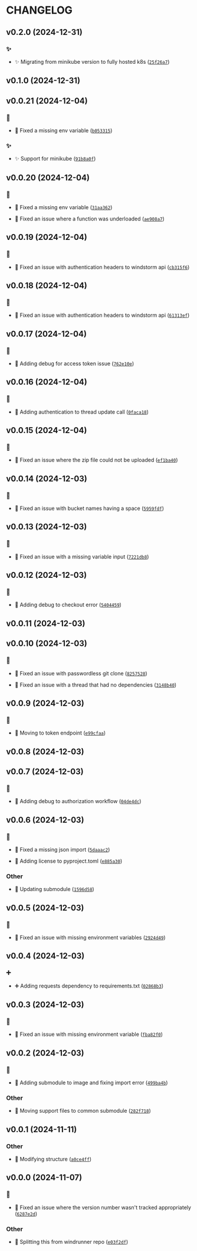 # CHANGELOG

## v0.2.0 (2024-12-31)

### :sparkles:

* :sparkles: Migrating from minikube version to fully hosted k8s ([`25f26a7`](https://github.com/Westfall-io/windbound/commit/25f26a755daa8dcdc77516bdc8db69b501037281))

## v0.1.0 (2024-12-31)

## v0.0.21 (2024-12-04)

### :bug:

* :bug: Fixed a missing env variable ([`b053315`](https://github.com/Westfall-io/windbound/commit/b05331548c073e863e787d29e0f37dd98d00e456))

### :sparkles:

* :sparkles: Support for minikube ([`91b8a0f`](https://github.com/Westfall-io/windbound/commit/91b8a0f60b3b7d94b60eb2ab0eca4cbec95eebdb))

## v0.0.20 (2024-12-04)

### :bug:

* :bug: Fixed a missing env variable ([`31aa362`](https://github.com/Westfall-io/windbound/commit/31aa3628fc24551d2128b252fab2be9dd94a8a0f))

* :bug: Fixed an issue where a function was underloaded ([`ae908a7`](https://github.com/Westfall-io/windbound/commit/ae908a7b3f331752d46e97c99bae35d5b43a46f0))

## v0.0.19 (2024-12-04)

### :bug:

* :bug: Fixed an issue with authentication headers to windstorm api ([`cb315f6`](https://github.com/Westfall-io/windbound/commit/cb315f649ba3ab6864e1681eea33c661e362e2db))

## v0.0.18 (2024-12-04)

### :bug:

* :bug: Fixed an issue with authentication headers to windstorm api ([`61313ef`](https://github.com/Westfall-io/windbound/commit/61313ef25ef3379f13b79c9239f0f55e3d963985))

## v0.0.17 (2024-12-04)

### :bug:

* :bug: Adding debug for access token issue ([`762e10e`](https://github.com/Westfall-io/windbound/commit/762e10e0c18fc9708a81058c2bcf9c022cb609f6))

## v0.0.16 (2024-12-04)

### :bug:

* :bug: Adding authentication to thread update call ([`0faca18`](https://github.com/Westfall-io/windbound/commit/0faca18f0754a8f0de25104a3f32e034cea9fdc1))

## v0.0.15 (2024-12-04)

### :bug:

* :bug: Fixed an issue where the zip file could not be uploaded ([`ef1ba40`](https://github.com/Westfall-io/windbound/commit/ef1ba4084c5ddd744d30271abdbd413db4a16ac3))

## v0.0.14 (2024-12-03)

### :bug:

* :bug: Fixed an issue with bucket names having a space ([`5959fdf`](https://github.com/Westfall-io/windbound/commit/5959fdf1c253d1040ebd30a690647e076f330883))

## v0.0.13 (2024-12-03)

### :bug:

* :bug: Fixed an issue with a missing variable input ([`7221db8`](https://github.com/Westfall-io/windbound/commit/7221db8ddb8c3640dc63f612dce37f4c4d70979d))

## v0.0.12 (2024-12-03)

### :bug:

* :bug: Adding debug to checkout error ([`5404459`](https://github.com/Westfall-io/windbound/commit/54044598666c2d2bdc57a64f345915792855487b))

## v0.0.11 (2024-12-03)

## v0.0.10 (2024-12-03)

### :bug:

* :bug: Fixed an issue with passwordless git clone ([`8257528`](https://github.com/Westfall-io/windbound/commit/8257528753951f4d53261fee292adb6666491a85))

* :bug: Fixed an issue with a thread that had no dependencies ([`3148b40`](https://github.com/Westfall-io/windbound/commit/3148b402428ecbad47e81289dccd68f6ff4f7990))

## v0.0.9 (2024-12-03)

### :bug:

* :bug: Moving to token endpoint ([`e99cfaa`](https://github.com/Westfall-io/windbound/commit/e99cfaadb4985c6805fb0d62b1ca797263390a18))

## v0.0.8 (2024-12-03)

## v0.0.7 (2024-12-03)

### :bug:

* :bug: Adding debug to authorization workflow ([`04de4dc`](https://github.com/Westfall-io/windbound/commit/04de4dcbf3d4c67158b8f467c0460b3f1f521ad5))

## v0.0.6 (2024-12-03)

### :bug:

* :bug: Fixed a missing json import ([`5daaac2`](https://github.com/Westfall-io/windbound/commit/5daaac234496f8c851da67394d343609cda599e2))

* :bug: Adding license to pyproject.toml ([`e885a30`](https://github.com/Westfall-io/windbound/commit/e885a30418dad4d403e2a2b5c318fb4e8f1444f4))

### Other

* :bento: Updating submodule ([`1596d58`](https://github.com/Westfall-io/windbound/commit/1596d58eb13c2e6eb265fbbc129c536921253a10))

## v0.0.5 (2024-12-03)

### :bug:

* :bug: Fixed an issue with missing environment variables ([`2924d49`](https://github.com/Westfall-io/windbound/commit/2924d49b40a719d601ce3fa6dba60fac1beee13f))

## v0.0.4 (2024-12-03)

### :heavy_plus_sign:

* :heavy_plus_sign: Adding requests dependency to requirements.txt ([`02868b3`](https://github.com/Westfall-io/windbound/commit/02868b378fc8f6dc3d8fa0ba402cb013a76896b3))

## v0.0.3 (2024-12-03)

### :bug:

* :bug: Fixed an issue with missing environment variable ([`fba82f0`](https://github.com/Westfall-io/windbound/commit/fba82f09d4df7be66625f78a3751ad5b08648098))

## v0.0.2 (2024-12-03)

### :bug:

* :bug: Adding submodule to image and fixing import error ([`499ba4b`](https://github.com/Westfall-io/windbound/commit/499ba4bcd268fe25e9183fa75e827da0a3d73d35))

### Other

* :art: Moving support files to common submodule ([`282f718`](https://github.com/Westfall-io/windbound/commit/282f718d8884582eda9a14b872a3c8ad1d09637c))

## v0.0.1 (2024-11-11)

### Other

* :art: Modifying structure ([`a0ce4ff`](https://github.com/Westfall-io/windbound/commit/a0ce4ff44c0d61d61059a5c0c0d05008642620ad))

## v0.0.0 (2024-11-07)

### :bug:

* :bug: Fixed an issue where the version number wasn&#39;t tracked appropriately ([`6287e2d`](https://github.com/Westfall-io/windbound/commit/6287e2d6252a0ea96abcb40868d70ccec05b4084))

### Other

* :tada: Splitting this from windrunner repo ([`e03f2df`](https://github.com/Westfall-io/windbound/commit/e03f2dfe3a5c5f9ce1497369b493dce8ccaf23bb))
